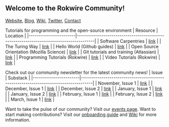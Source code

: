 ## Welcome to the Rokwire Community!

[Website](https://rokwirecommunity.web.illinois.edu/), [Blog](https://publish.illinois.edu/bradly-alicea/), [Wiki](https://github.com/rokwire/rokwire-community/wiki), [Twitter](http://www.twitter.com/RokwireC/), [Contact](mailto:balicea@illinois.edu)

Tutorials for programming and the open-source environment
| Resource              | Location                                                                              |
|-----------------------|---------------------------------------------------------------------------------------|
| Software Carpentries  | [link](http://www.github.com/swcarpentry/swcarpentry)                                 |
| The Turing Way        | [link](https://github.com/alan-turing-institute/the-turing-way/blob/master/README.md) |
| Hello World (Github guides) | [link](https://guides.github.com/activities/hello-world/)                       |
| Open Source Orientation (Mozilla Science) | [link](https://mozillascience.github.io/study-group-orientation/index.html)  |
| Git tutorials and training (Atlassian)    | [link](https://www.atlassian.com/git/tutorials)                     | 
| Programming Tutorials (Rokwire) | [link](https://github.com/rokwire/rokwire-community/wiki/Programming-Tutorials)       |
| Video Tutorials  (Rokwire)     | [link](https://github.com/rokwire/rokwire-community/wiki/Video-Tutorials)             |



Check out our community newsletter for the latest community news!
| Issue                 | Substack                                                                           |
|-----------------------|------------------------------------------------------------------------------------|
| November, Issue 1     | [link](https://rokwirecommunity.substack.com/p/rokwire-community-news)             |
| December, Issue 1     | [link](https://rokwirecommunity.substack.com/p/rokwire-community-news-november1)   |
| December, Issue 2     | [link](https://rokwirecommunity.substack.com/p/rokwire-community-news-december-2)       |
| January, Issue 1      | [link](https://rokwirecommunity.substack.com/p/rokwire-community-newsletter-january)       |
| January, Issue 2      | [link](https://rokwirecommunity.substack.com/p/rokwire-community-newsletter-january-c47)   |
| February, Issue 1     | [link](https://rokwirecommunity.substack.com/publish/post/31686281)                |
| February, Issue 2     | [link](https://rokwirecommunity.substack.com/p/rokwire-community-newsletter-february-e2c)  |
| March, Issue 1        | [link]()   |

Want to take the pulse of our community? Visit our [events page](https://rokwirecommunity.web.illinois.edu/events.html). Want to start making contributions? Visit our [onboarding guide](https://rokwirecommunity.substack.com/p/onboarding-guide-to-rokwire-community) and [Wiki](https://github.com/rokwire/rokwire-community/wiki) for more information.
